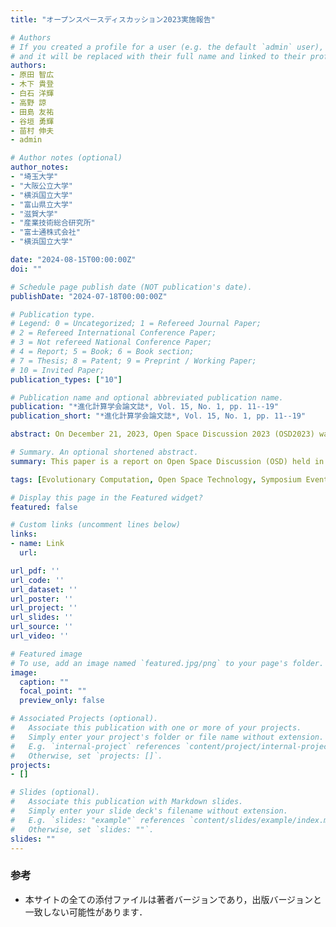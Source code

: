 ```yaml
---
title: "オープンスペースディスカッション2023実施報告"

# Authors
# If you created a profile for a user (e.g. the default `admin` user), write the username (folder name) here 
# and it will be replaced with their full name and linked to their profile.
authors:
- 原田 智広
- 木下 貴登
- 白石 洋輝
- 高野 諒
- 田島 友祐
- 谷垣 勇輝
- 苗村 伸夫
- admin

# Author notes (optional)
author_notes:
- "埼玉大学"
- "大阪公立大学"
- "横浜国立大学"
- "富山県立大学"
- "滋賀大学"
- "産業技術総合研究所"
- "富士通株式会社"
- "横浜国立大学"

date: "2024-08-15T00:00:00Z"
doi: ""

# Schedule page publish date (NOT publication's date).
publishDate: "2024-07-18T00:00:00Z"

# Publication type.
# Legend: 0 = Uncategorized; 1 = Refereed Journal Paper;
# 2 = Refereed International Conference Paper;
# 3 = Not refereed National Conference Paper;
# 4 = Report; 5 = Book; 6 = Book section;
# 7 = Thesis; 8 = Patent; 9 = Preprint / Working Paper;
# 10 = Invited Paper;
publication_types: ["10"]

# Publication name and optional abbreviated publication name.
publication: "*進化計算学会論文誌*, Vol. 15, No. 1, pp. 11--19"
publication_short: "*進化計算学会論文誌*, Vol. 15, No. 1, pp. 11--19"

abstract: On December 21, 2023, Open Space Discussion 2023 (OSD2023) was held as a 1st-day event of the 2023 Symposium on Evolutionary Computation. This event was motivated to provide an opportunity to share, discuss, and create future directions in evolutionary computation. This paper offers an event report for OSD2023, including a summary of the discussions and participant feedback.

# Summary. An optional shortened abstract.
summary: This paper is a report on Open Space Discussion (OSD) held in Evolutionary Computation Symposium 2023.

tags: [Evolutionary Computation, Open Space Technology, Symposium Event]

# Display this page in the Featured widget?
featured: false

# Custom links (uncomment lines below)
links:
- name: Link
  url: 

url_pdf: ''
url_code: ''
url_dataset: ''
url_poster: ''
url_project: ''
url_slides: ''
url_source: ''
url_video: ''

# Featured image
# To use, add an image named `featured.jpg/png` to your page's folder. 
image:
  caption: ""
  focal_point: ""
  preview_only: false

# Associated Projects (optional).
#   Associate this publication with one or more of your projects.
#   Simply enter your project's folder or file name without extension.
#   E.g. `internal-project` references `content/project/internal-project/index.md`.
#   Otherwise, set `projects: []`.
projects:
- []

# Slides (optional).
#   Associate this publication with Markdown slides.
#   Simply enter your slide deck's filename without extension.
#   E.g. `slides: "example"` references `content/slides/example/index.md`.
#   Otherwise, set `slides: ""`.
slides: ""
---
```


### 参考

- 本サイトの全ての添付ファイルは著者バージョンであり，出版バージョンと一致しない可能性があります．

